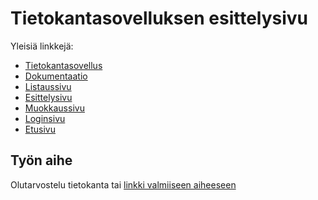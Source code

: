 # Tietokantasovelluksen esittelysivu

Yleisiä linkkejä:

* [Tietokantasovellus](http://tuukkatu.users.cs.helsinki.fi/tietokantasovellus/)
* [Dokumentaatio](https://github.com/tuukkatu/Tsoha-Bootstrap/blob/master/doc/dokumentaatio.pdf)
* [Listaussivu](http://tuukkatu.users.cs.helsinki.fi/tietokantasovellus/suunnitelmat/frontpage)
* [Esittelysivu](http://tuukkatu.users.cs.helsinki.fi/tietokantasovellus/suunnitelmat/1)
* [Muokkaussivu](http://tuukkatu.users.cs.helsinki.fi/tietokantasovellus/suunnitelmat/1/edit)
* [Loginsivu](http://tuukkatu.users.cs.helsinki.fi/tietokantasovellus/login)
* [Etusivu](http://tuukkatu.users.cs.helsinki.fi/tietokantasovellus/suunnitelmat/frontpage)

## Työn aihe

Olutarvostelu tietokanta tai [linkki valmiiseen aiheeseen](http://advancedkittenry.github.io/suunnittelu_ja_tyoymparisto/aiheet/Pokemon-kanta.html) 
